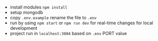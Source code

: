 - install modules `npm install`
- setup mongodb
- copy `.env.example` rename the file to `.env`
- run by using `npm start` or `npm run dev` for real-time changes for local development
- project run in `localhost:3004` based on `.env` PORT value
